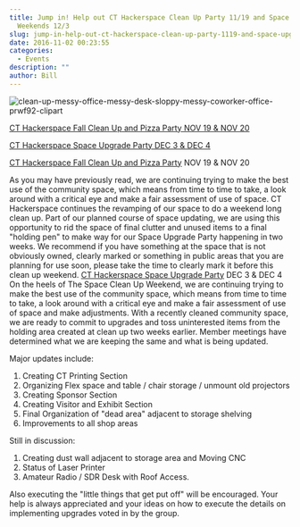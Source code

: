 ```yaml
---
title: Jump in! Help out CT Hackerspace Clean Up Party 11/19 and Space Upgrade
  Weekends 12/3
slug: jump-in-help-out-ct-hackerspace-clean-up-party-1119-and-space-upgrade-weekends-123
date: 2016-11-02 00:23:55
categories:
  - Events
description: ""
author: Bill
---
```


![clean-up-messy-office-messy-desk-sloppy-messy-coworker-office-prwf92-clipart](/uploads/2016/11/clean-up-messy-office-messy-desk-sloppy-messy-coworker-office-PRWF92-clipart-300x215.gif)

[CT Hackerspace Fall Clean Up and Pizza Party NOV 19 & NOV 20](https://www.meetup.com/CT-Hackerspace/events/235279814/)

[CT Hackerspace Space Upgrade Party DEC 3 & DEC 4](https://www.meetup.com/CT-Hackerspace/events/235279852/)

[CT Hackerspace Fall Clean Up and Pizza Party](https://www.meetup.com/CT-Hackerspace/events/235279814/) NOV 19 & NOV 20

As you may have previously read, we are continuing trying to make the best use of the community space, which means from time to time to take, a look around with a critical eye and make a fair assessment of use of space. CT Hackerspace continues the revamping of our space to do a weekend long clean up. Part of our planned course of space updating, we are using this opportunity to rid the space of final clutter and unused items to a final "holding pen" to make way for our Space Upgrade Party happening in two weeks. We recommend if you have something at the space that is not obviously owned, clearly marked or something in public areas that you are planning for use soon, please take the time to clearly mark it before this clean up weekend. [CT Hackerspace Space Upgrade Party](https://www.meetup.com/CT-Hackerspace/events/235279852/) DEC 3 & DEC 4 On the heels of The Space Clean Up Weekend, we are continuing trying to make the best use of the community space, which means from time to time to take, a look around with a critical eye and make a fair assessment of use of space and make adjustments. With a recently cleaned community space, we are ready to commit to upgrades and toss uninterested items from the holding area created at clean up two weeks earlier. Member meetings have determined what we are keeping the same and what is being updated.

Major updates include:

1. Creating CT Printing Section
2. Organizing Flex space and table / chair storage / unmount old projectors
3. Creating Sponsor Section
4. Creating Visitor and Exhibit Section
5. Final Organization of "dead area" adjacent to storage shelving
6. Improvements to all shop areas

Still in discussion:

1. Creating dust wall adjacent to storage area and Moving CNC
2. Status of Laser Printer
3. Amateur Radio / SDR Desk with Roof Access.

Also executing the "little things that get put off" will be encouraged. Your help is always appreciated and your ideas on how to execute the details on implementing upgrades voted in by the group.

